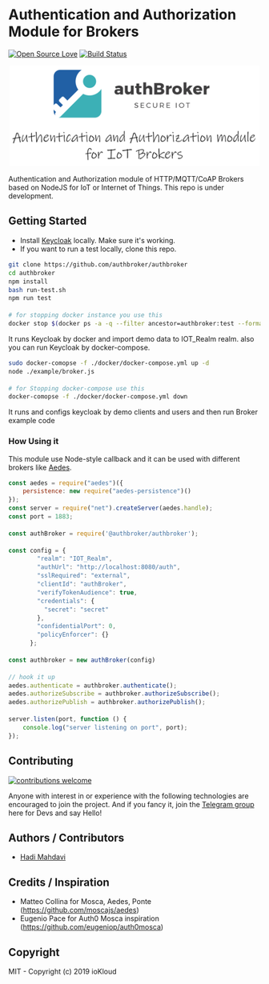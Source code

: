 # Authentication and Authorization Module for Brokers

[![Open Source Love](https://badges.frapsoft.com/os/v1/open-source.svg?v=103)](https://github.com/ellerbrock/open-source-badges/) [![Build Status](https://travis-ci.org/authbroker/authbroker.svg)](https://travis-ci.com/authbroker/authbroker)

<div align="center">
    <img src="https://github.com/authbroker/authbroker/blob/master/docs/asset/repository-open-graph.png" width="500px"</img> 
</div>

Authentication and Authorization module of HTTP/MQTT/CoAP Brokers based on NodeJS for IoT or Internet of Things. This repo is under development.


##  Getting Started

* Install [Keycloak](https://www.keycloak.org/) locally. Make sure it's working.
* If you want to run a test locally, clone this repo.

``` bash
git clone https://github.com/authbroker/authbroker
cd authbroker
npm install
bash run-test.sh
npm run test

# for stopping docker instance you use this
docker stop $(docker ps -a -q --filter ancestor=authbroker:test --format="{{.ID}}")
```

It runs Keycloak by docker and import demo data to IOT_Realm realm. also you can run Keycloak by docker-compose.

``` bash
sudo docker-comopse -f ./docker/docker-compose.yml up -d
node ./example/broker.js

# for Stopping docker-compose use this
docker-comopse -f ./docker/docker-compose.yml down
```

It runs and configs keycloak by demo clients and users and then run Broker example code



### How Using it
This module use Node-style callback and it can be used with different brokers like [Aedes](https://github.com/mcollina/aedes).

``` js
const aedes = require("aedes")({
    persistence: new require("aedes-persistence")()
});
const server = require("net").createServer(aedes.handle);
const port = 1883;

const authBroker = require('@authbroker/authbroker');

const config = {
        "realm": "IOT_Realm",
        "authUrl": "http://localhost:8080/auth",
        "sslRequired": "external",
        "clientId": "authBroker",
        "verifyTokenAudience": true,
        "credentials": {
          "secret": "secret"
        },
        "confidentialPort": 0,
        "policyEnforcer": {}
      };

const authbroker = new authBroker(config)

// hook it up
aedes.authenticate = authbroker.authenticate();
aedes.authorizeSubscribe = authbroker.authorizeSubscribe();
aedes.authorizePublish = authbroker.authorizePublish();

server.listen(port, function () {
    console.log("server listening on port", port);
});
```


## Contributing

[![contributions welcome](https://img.shields.io/badge/contributions-welcome-brightgreen.svg?style=flat)](https://github.com/dwyl/esta/issues)

Anyone with interest in or experience with the following technologies are encouraged to join the project.
And if you fancy it, join the [Telegram group](t.me/joinchat/AuKmG05CNFTz0bsBny9igg) here for Devs and say Hello!


## Authors / Contributors

* [Hadi Mahdavi](https://twitter.com/kamerdack)



## Credits / Inspiration

* Matteo Collina for Mosca, Aedes, Ponte (https://github.com/moscajs/aedes)
* Eugenio Pace for Auth0 Mosca inspiration (https://github.com/eugeniop/auth0mosca)


## Copyright

MIT - Copyright (c) 2019 ioKloud
